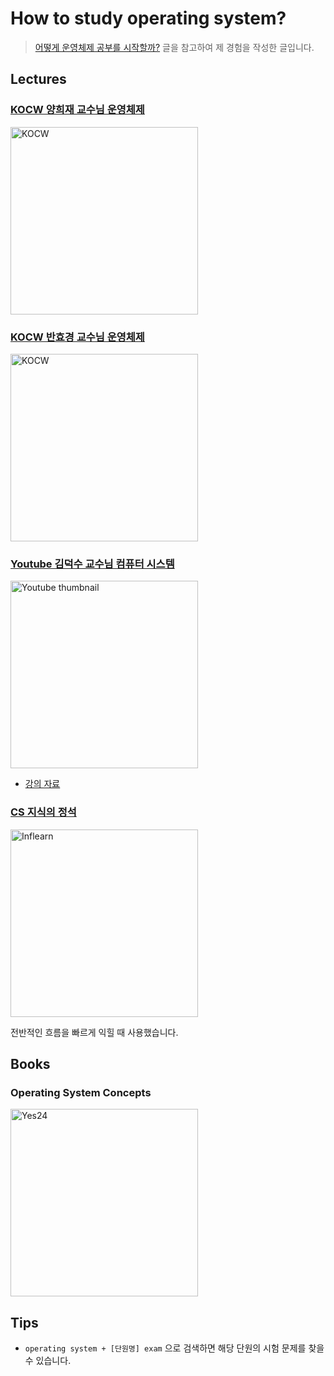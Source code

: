 # How to study operating system?

> [어떻게 운영체제 공부를 시작할까?](https://covenant.tistory.com/219) 글을 참고하여 제 경험을 작성한 글입니다.

## Lectures

### [KOCW 양희재 교수님 운영체제](http://www.kocw.net/home/search/kemView.do?kemId=978503)

<img src="http://www.kocw.net/home/common/contents/thumbnail/07/t978503.jpg" alt="KOCW" style="width:300px;"/>

### [KOCW 반효경 교수님 운영체제](http://www.kocw.net/home/cview.do?cid=3646706b4347ef09)

<img src="http://www.kocw.net/home/common/contents/thumbnail/07/t1046323.jpg" alt="KOCW" style="width:300px;"/>

### [Youtube 김덕수 교수님 컴퓨터 시스템](https://www.youtube.com/playlist?list=PLBrGAFAIyf5rby7QylRc6JxU5lzQ9c4tN)

<img src="https://i.ytimg.com/vi/EdTtGv9w2sA/hqdefault.jpg?sqp=-oaymwEXCNACELwBSFryq4qpAwkIARUAAIhCGAE=&rs=AOn4CLBRIG2-jS5x6SWxnQj21xWI8xbzog" alt="Youtube thumbnail" style="width:300px;"/>

- [강의 자료](https://hpckoreatech.notion.site/Operating-System-CSE132-2023-b8aa98fe69cc4a8cb950051a04bc35ca)

### [CS 지식의 정석](https://www.inflearn.com/course/%EA%B0%9C%EB%B0%9C%EC%9E%90-%EB%A9%B4%EC%A0%91-cs-%ED%8A%B9%EA%B0%95/dashboard)

<img src="https://cdn.inflearn.com/public/courses/328823/cover/1081d7c2-64b4-4063-87f4-c40e11bb481f/KakaoTalk_20220517_140737840.jpg?w=736" alt="Inflearn" style="width:300px;"/>

전반적인 흐름을 빠르게 익힐 때 사용했습니다.

## Books

### Operating System Concepts

<img src="https://image.yes24.com/goods/89496122/XL" alt="Yes24" style="width:300px;"/>

## Tips

- `operating system + [단원명] exam` 으로 검색하면 해당 단원의 시험 문제를 찾을 수 있습니다.
